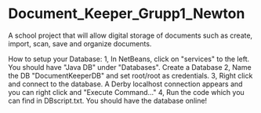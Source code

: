 # Document_Keeper_Grupp1_Newton
A school project that will allow digital storage of documents such as create, import, scan, save and organize documents.  

How to setup your Database:
1, In NetBeans, click on "services" to the left. You should have "Java DB" under "Databases". Create a Database
2, Name the DB "DocumentKeeperDB" and set root/root as credentials.
3, Right click and connect to the database. A Derby localhost connection appears and you can right click and "Execute Command..."
4, Run the code which you can find in DBscript.txt. You should have the database online!
